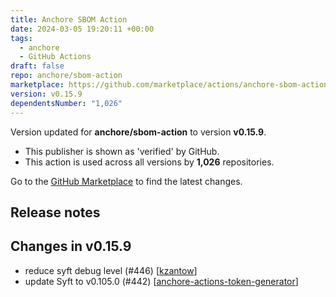 ```yaml
---
title: Anchore SBOM Action
date: 2024-03-05 19:20:11 +00:00
tags:
  - anchore
  - GitHub Actions
draft: false
repo: anchore/sbom-action
marketplace: https://github.com/marketplace/actions/anchore-sbom-action
version: v0.15.9
dependentsNumber: "1,026"
---
```



Version updated for **anchore/sbom-action** to version **v0.15.9**.
- This publisher is shown as 'verified' by GitHub.
- This action is used across all versions by **1,026** repositories.

Go to the [GitHub Marketplace](https://github.com/marketplace/actions/anchore-sbom-action) to find the latest changes.

## Release notes

## Changes in v0.15.9

- reduce syft debug level (#446) [[kzantow](https://github.com/kzantow)]
- update Syft to v0.105.0 (#442) [[anchore-actions-token-generator](https://github.com/anchore-actions-token-generator)]

